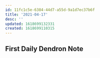 ```yaml
---
id: 11fc1c5e-6384-44d7-a55d-9a1d7ec37b6f
title: '2021-04-17'
desc: ''
updated: 1618699132331
created: 1618699110315
---
```


## First Daily Dendron Note